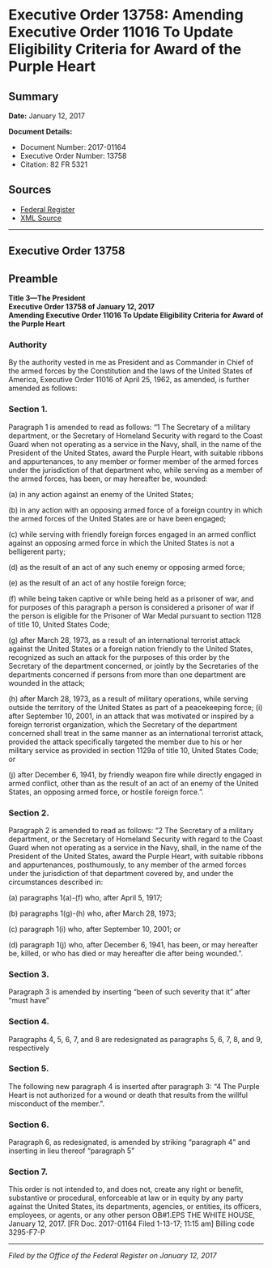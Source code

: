 # Executive Order 13758: Amending Executive Order 11016 To Update Eligibility Criteria for Award of the Purple Heart

## Summary

**Date:** January 12, 2017

**Document Details:**
- Document Number: 2017-01164
- Executive Order Number: 13758
- Citation: 82 FR 5321

## Sources
- [Federal Register](https://www.federalregister.gov/documents/2017/01/17/2017-01164/amending-executive-order-11016-to-update-eligibility-criteria-for-award-of-the-purple-heart)
- [XML Source](https://www.federalregister.gov/documents/full_text/xml/2017/01/17/2017-01164.xml)

---

## Executive Order 13758

## Preamble

**Title 3—The President**  
**Executive Order 13758 of January 12, 2017**  
**Amending Executive Order 11016 To Update Eligibility Criteria for Award of the Purple Heart**

### Authority

By the authority vested in me as President and as Commander in Chief of the armed forces by the Constitution and the laws of the United States of America, Executive Order 11016 of April 25, 1962, as amended, is further amended as follows:
### Section 1.

Paragraph 1 is amended to read as follows:
“1 The Secretary of a military department, or the Secretary of Homeland Security with regard to the Coast Guard when not operating as a service in the Navy, shall, in the name of the President of the United States, award the Purple Heart, with suitable ribbons and appurtenances, to any member or former member of the armed forces under the jurisdiction of that department who, while serving as a member of the armed forces, has been, or may hereafter be, wounded:

(a) in any action against an enemy of the United States;

(b) in any action with an opposing armed force of a foreign country in which the armed forces of the United States are or have been engaged;

(c) while serving with friendly foreign forces engaged in an armed conflict against an opposing armed force in which the United States is not a belligerent party;

(d) as the result of an act of any such enemy or opposing armed force;

(e) as the result of an act of any hostile foreign force;

(f) while being taken captive or while being held as a prisoner of war, and for purposes of this paragraph a person is considered a prisoner of war if the person is eligible for the Prisoner of War Medal pursuant to section 1128 of title 10, United States Code;

(g) after March 28, 1973, as a result of an international terrorist attack against the United States or a foreign nation friendly to the United States, recognized as such an attack for the purposes of this order by the Secretary of the department concerned, or jointly by the Secretaries of the departments concerned if persons from more than one department are wounded in the attack;

(h) after March 28, 1973, as a result of military operations, while serving outside the territory of the United States as part of a peacekeeping force;
    (i) after September 10, 2001, in an attack that was motivated or inspired by a foreign terrorist organization, which the Secretary of the department concerned shall treat in the same manner as an international terrorist attack, provided the attack specifically targeted the member due to his or her military service as provided in section 1129a of title 10, United States Code; or

(j) after December 6, 1941, by friendly weapon fire while directly engaged in armed conflict, other than as the result of an act of an enemy of the United States, an opposing armed force, or hostile foreign force.”.
### Section 2.

Paragraph 2 is amended to read as follows:
“2 The Secretary of a military department, or the Secretary of Homeland Security with regard to the Coast Guard when not operating as a service in the Navy, shall, in the name of the President of the United States, 
award the Purple Heart, with suitable ribbons and appurtenances, posthumously, to any member of the armed forces under the jurisdiction of that department covered by, and under the circumstances described in:

(a) paragraphs 1(a)-(f) who, after April 5, 1917;

(b) paragraphs 1(g)-(h) who, after March 28, 1973;

(c) paragraph 1(i) who, after September 10, 2001; or

(d) paragraph 1(j) who, after December 6, 1941, has been, or may hereafter be, killed, or who has died or may hereafter die after being wounded.”.
### Section 3.

Paragraph 3 is amended by inserting “been of such severity that it” after “must have”
### Section 4.

Paragraphs 4, 5, 6, 7, and 8 are redesignated as paragraphs 5, 6, 7, 8, and 9, respectively
### Section 5.

The following new paragraph 4 is inserted after paragraph 3:
“4 The Purple Heart is not authorized for a wound or death that results from the willful misconduct of the member.”.
### Section 6.

Paragraph 6, as redesignated, is amended by striking “paragraph 4” and inserting in lieu thereof “paragraph 5”
### Section 7.

This order is not intended to, and does not, create any right or benefit, substantive or procedural, enforceable at law or in equity by any party against the United States, its departments, agencies, or entities, its officers, employees, or agents, or any other person
OB#1.EPS
THE WHITE HOUSE,
January 12, 2017.
[FR Doc. 2017-01164 
Filed 1-13-17; 11:15 am]
Billing code 3295-F7-P

---

*Filed by the Office of the Federal Register on January 12, 2017*
